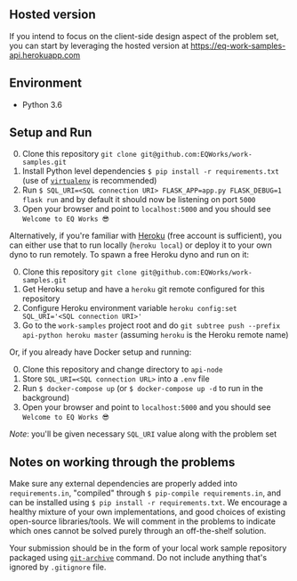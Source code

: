 ## Hosted version

If you intend to focus on the client-side design aspect of the problem set, you can start by leveraging the hosted version at <https://eq-work-samples-api.herokuapp.com>

## Environment

* Python 3.6

## Setup and Run

0. Clone this repository `git clone git@github.com:EQWorks/work-samples.git`
1. Install Python level dependencies `$ pip install -r requirements.txt` (use of [`virtualenv`](https://virtualenv.pypa.io/en/stable/) is recommended)
2. Run `$ SQL_URI=<SQL connection URI> FLASK_APP=app.py FLASK_DEBUG=1 flask run` and by default it should now be listening on port `5000`
3. Open your browser and point to `localhost:5000` and you should see `Welcome to EQ Works 😎`

Alternatively, if you're familiar with [Heroku](https://www.heroku.com/) (free account is sufficient), you can either use that to run locally (`heroku local`) or deploy it to your own dyno to run remotely. To spawn a free Heroku dyno and run on it:

0. Clone this repository `git clone git@github.com:EQWorks/work-samples.git`
1. Get Heroku setup and have a `heroku` git remote configured for this repository
2. Configure Heroku environment variable `heroku config:set SQL_URI='<SQL connection URI>'`
3. Go to the `work-samples` project root and do `git subtree push --prefix api-python heroku master` (assuming `heroku` is the Heroku remote name)

Or, if you already have Docker setup and running:

0. Clone this repository and change directory to `api-node`
1. Store `SQL_URI=<SQL connection URL>` into a `.env` file
2. Run `$ docker-compose up` (or `$ docker-compose up -d` to run in the background)
3. Open your browser and point to `localhost:5000` and you should see `Welcome to EQ Works 😎`

_Note_: you'll be given necessary `SQL_URI` value along with the problem set

## Notes on working through the problems

Make sure any external dependencies are properly added into `requirements.in`, "compiled" through `$ pip-compile requirements.in`, and can be installed using `$ pip install -r requirements.txt`. We encourage a healthy mixture of your own implementations, and good choices of existing open-source libraries/tools. We will comment in the problems to indicate which ones cannot be solved purely through an off-the-shelf solution.

Your submission should be in the form of your local work sample repository packaged using [`git-archive`](https://git-scm.com/docs/git-archive) command. Do not include anything that's ignored by `.gitignore` file.
